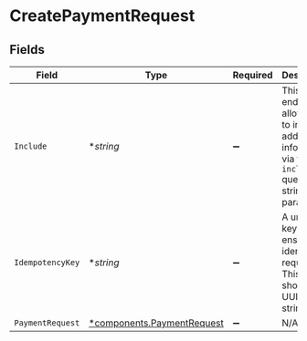 # CreatePaymentRequest


## Fields

| Field                                                                                                | Type                                                                                                 | Required                                                                                             | Description                                                                                          | Example                                                                                              |
| ---------------------------------------------------------------------------------------------------- | ---------------------------------------------------------------------------------------------------- | ---------------------------------------------------------------------------------------------------- | ---------------------------------------------------------------------------------------------------- | ---------------------------------------------------------------------------------------------------- |
| `Include`                                                                                            | **string*                                                                                            | :heavy_minus_sign:                                                                                   | This endpoint allows you to include additional information via the `include` query string parameter. |                                                                                                      |
| `IdempotencyKey`                                                                                     | **string*                                                                                            | :heavy_minus_sign:                                                                                   | A unique key to ensure idempotent requests. This key should be a UUID v4 string.                     | 123e4567-e89b-12d3-a456-426                                                                          |
| `PaymentRequest`                                                                                     | [*components.PaymentRequest](../../models/components/paymentrequest.md)                              | :heavy_minus_sign:                                                                                   | N/A                                                                                                  |                                                                                                      |